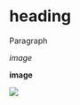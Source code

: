 # heading

Paragraph



*image*

**image**


![](https://editor.analyticsvidhya.com/uploads/765900ba9-article-200807-github-gitguardbody-text.jpg)
